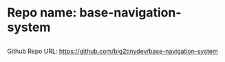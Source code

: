 # Repo name: base-navigation-system

##

Github Repo URL: https://github.com/big2tinydev/base-navigation-system

